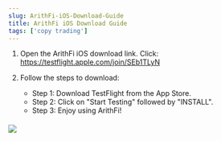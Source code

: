 ```yaml
---
slug: ArithFi-iOS-Download-Guide
title: ArithFi iOS Download Guide
tags: ['copy trading']
---
```


1. Open the ArithFi iOS download link.
   Click: https://testflight.apple.com/join/SEb1TLyN

2. Follow the steps to download:
   - Step 1: Download TestFlight from the App Store.
   - Step 2: Click on "Start Testing" followed by "INSTALL".
   - Step 3: Enjoy using ArithFi!

###### ![](https://nftstorage.link/ipfs/bafybeigjkvnh2nhv46rnnyxbloygxsspuemnzjrhq7yfbdnmz7snlj4zn4)

